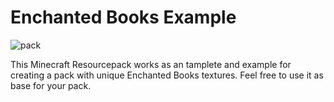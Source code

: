 # Enchanted Books Example
![pack](https://github.com/user-attachments/assets/23d3690f-b6ed-4e48-9aad-4d363062f51b)

This Minecraft Resourcepack works as an tamplete and example for creating a pack with unique Enchanted Books textures. Feel free to use it as base for your pack. 
